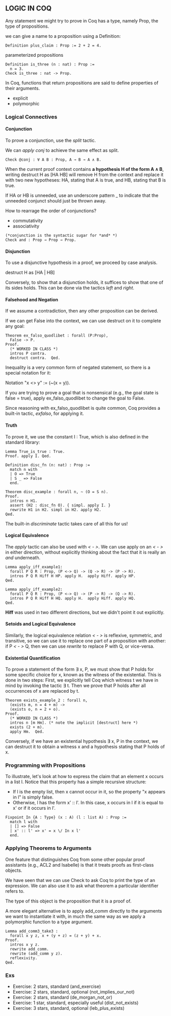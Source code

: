## LOGIC IN COQ
Any statement we might try to prove in Coq has a type, namely Prop, the type of propositions.

we can give a name to a proposition using a Definition:  
~~~Coq
Definition plus_claim : Prop := 2 + 2 = 4.
~~~

parameterized propositions 
~~~Coq
Definition is_three (n : nat) : Prop :=
  n = 3.
Check is_three : nat -> Prop.
~~~

In Coq, functions that return propositions are said to define properties of their arguments.
- explicit
- polymorphic
### Logical Connectives
#### Conjunction
To prove a conjunction, use the *split* tactic.  

We can *apply conj* to achieve the same effect as split.

~~~Coq
Check @conj : ∀ A B : Prop, A → B → A ∧ B.
~~~


When the current proof context contains **a hypothesis H of the form A ∧ B**, writing destruct H as [HA HB] will remove H from the context and replace it with two new hypotheses: HA, stating that A is true, and HB, stating that B is true.

If HA or HB is unneeded, use an underscore pattern _ to indicate that the unneeded conjunct should just be thrown away.

How to rearrage the order of conjunctions? 
- commutativity
- associativity

~~~Coq
(*conjunction is the syntactic sugar for *and* *)
Check and : Prop → Prop → Prop.
~~~

#### Disjunction
To use a disjunctive hypothesis in a proof, we proceed by case analysis. 

destruct H as [HA | HB]

Conversely, to show that a disjunction holds, it suffices to show that one of its sides holds. This can be done via the tactics *left* and *right*.

#### Falsehood and Negation
If we assume a contradiction, then any other proposition can be derived.

If we can get False into the context, we can use destruct on it to complete any goal:
~~~Coq
Theorem ex_falso_quodlibet : forall (P:Prop),
  False -> P.
Proof.
  (* WORKED IN CLASS *)
  intros P contra.
  destruct contra.  Qed.
~~~
Inequality is a very common form of negated statement, so there is a special notation for it:

Notation "x <> y" := (~(x = y)).

If you are trying to prove a goal that is nonsensical (e.g., the goal state is false = true), apply ex_falso_quodlibet to change the goal to False.

Since reasoning with ex_falso_quodlibet is quite common, Coq provides a built-in tactic, *exfalso*, for applying it.

#### Truth
To prove it, we use the constant I : True, which is also defined in the standard library:

~~~Coq
Lemma True_is_true : True.
Proof. apply I. Qed.

Definition disc_fn (n: nat) : Prop :=
  match n with
  | O => True
  | S _ => False
  end.

Theorem disc_example : forall n, ~ (O = S n).
Proof.
  intros n H1.
  assert (H2 : disc_fn O). { simpl. apply I. }
  rewrite H1 in H2. simpl in H2. apply H2.
Qed.
~~~

The built-in *discriminate* tactic takes care of all this for us!

#### Logical Equivalence
The *apply* tactic can also be used with *< - >*. We can use apply on an *< - >* in either direction, without explicitly thinking about the fact that it is really an *and* underneath.

~~~Coq
Lemma apply_iff_example1:
  forall P Q R : Prop, (P <-> Q) -> (Q -> R) -> (P -> R).
  intros P Q R Hiff H HP. apply H.  apply Hiff. apply HP.
Qed.

Lemma apply_iff_example2:
  forall P Q R : Prop, (P <-> Q) -> (P -> R) -> (Q -> R).
  intros P Q R Hiff H HQ. apply H.  apply Hiff. apply HQ.
Qed.
~~~

**Hiff** was used in two different directions, but we didn't point it out explicitly. 

#### Setoids and Logical Equivalence
Similarly, the logical equivalence relation *< - >* is reflexive, symmetric, and transitive, so we can use it to replace one part of a proposition with another: if P *< - >* Q, then we can use *rewrite* to replace P with Q, or vice-versa.

#### Existential Quantification
To prove a statement of the form ∃ x, P, we must show that P holds for some specific choice for x, known as the witness of the existential. This is done in two steps: First, we explicitly tell Coq which witness t we have in mind by invoking the tactic ∃ t. Then we prove that P holds after all occurrences of x are replaced by t.


~~~ Coq
Theorem exists_example_2 : forall n,
  (exists m, n = 4 + m) ->
  (exists o, n = 2 + o).
Proof.
  (* WORKED IN CLASS *)
  intros n [m Hm]. (* note the implicit [destruct] here *)
  exists (2 + m).
  apply Hm.  Qed.

~~~

Conversely, if we have an existential hypothesis ∃ x, P in the context, we can destruct it to obtain a witness x and a hypothesis stating that P holds of x.

### Programming with Propositions
To illustrate, let's look at how to express the claim that an element x occurs in a list l. Notice that this property has a simple recursive structure:
- If l is the empty list, then x cannot occur in it, so the property "x appears in l" is simply false.
- Otherwise, l has the form x' :: l'. In this case, x occurs in l if it is equal to x' or if it occurs in l'.
~~~Coq
Fixpoint In {A : Type} (x : A) (l : list A) : Prop :=
  match l with
  | [] => False
  | x' :: l' => x' = x \/ In x l'
  end.
~~~

### Applying Theorems to Arguments
One feature that distinguishes Coq from some other popular proof assistants (e.g., ACL2 and Isabelle) is that it treats proofs as first-class objects.

We have seen that we can use Check to ask Coq to print the type of an expression. We can also use it to ask what theorem a particular identifier refers to.

The type of this object is the proposition that it is a proof of.

A more elegant alternative is to apply add_comm directly to the arguments we want to instantiate it with, in much the same way as we apply a polymorphic function to a type argument.

~~~Coq
Lemma add_comm3_take3 :
  forall x y z, x + (y + z) = (z + y) + x.
Proof.
  intros x y z.
  rewrite add_comm.
  rewrite (add_comm y z).
  reflexivity.
Qed.
~~~

### Exs
- Exercise: 2 stars, standard (and_exercise)
- Exercise: 2 stars, standard, optional (not_implies_our_not)
- Exercise: 2 stars, standard (de_morgan_not_or)
- Exercise: 1 star, standard, especially useful (dist_not_exists)
- Exercise: 3 stars, standard, optional (leb_plus_exists)